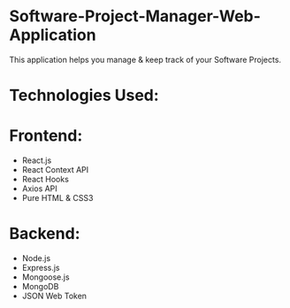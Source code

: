 # Software-Project-Manager-Web-Application

This application helps you manage & keep track of your Software Projects.

# Technologies Used:

# Frontend:
- React.js
- React Context API
- React Hooks
- Axios API
- Pure HTML & CSS3

# Backend:
- Node.js
- Express.js
- Mongoose.js
- MongoDB
- JSON Web Token
